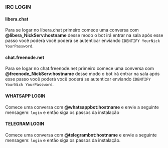 ### IRC LOGIN

#### libera.chat
Para se logar no libera.chat primeiro comece uma conversa com **@libera_NickServ:hostname**
desse modo o bot irá entrar na sala após esse passo você poderá você poderá se autenticar 
enviando `IDENTIFY YourNick YourPassword`.

#### chat.freenode.net
Para se logar no chat.freenode.net primeiro comece uma conversa com **@freenode_NickServ:hostname**
desse modo o bot irá entrar na sala após esse passo você poderá você poderá se autenticar 
enviando `IDENTIFY YourNick YourPassword`.

#### WHATSAPP LOGIN
Comece uma conversa com **@whatsappbot:hostname** e envie a seguinte mensagem: `login` e então siga
os passos da instalação

#### TELEGRAM LOGIN
Comece uma conversa com **@telegrambot:hostname** e envie a seguinte mensagem: `login` e então siga
os passos da instalação.
